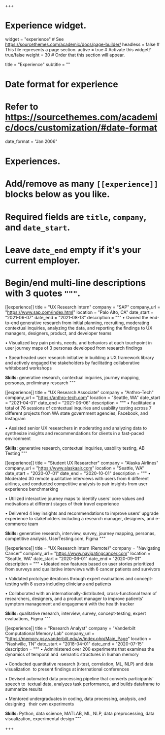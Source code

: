 +++
# Experience widget.
widget = "experience"  # See https://sourcethemes.com/academic/docs/page-builder/
headless = false  # This file represents a page section.
active = true  # Activate this widget? true/false
weight = 30  # Order that this section will appear.

title = "Experience"
subtitle = ""

# Date format for experience
#   Refer to https://sourcethemes.com/academic/docs/customization/#date-format
date_format = "Jan 2006"

# Experiences.
#   Add/remove as many `[[experience]]` blocks below as you like.
#   Required fields are `title`, `company`, and `date_start`.
#   Leave `date_end` empty if it's your current employer.
#   Begin/end multi-line descriptions with 3 quotes `"""`.

[[experience]]
  title = "UX Research Intern"
  company = "SAP"
  company_url = "https://www.sap.com/index.html"
  location = "Palo Alto, CA"
  date_start = "2021-06-07"
  date_end = "2021-08-13"
  description = """
  • Owned the end-to-end generative research from initial planning, recruiting, moderating contextual inquiries, analyzing the data, and reporting the findings to UX managers, designers, product, and developer teams

 • Visualized key pain points, needs, and behaviors at each touchpoint in user journey maps of 3 personas developed from research findings

 • Spearheaded user research initiative in building a UX framework library and actively engaged the stakeholders by facilitating collaborative whiteboard workshops

  **Skills:** generative research, contextual inquiries, journey mapping, personas, preliminary research
  """


[[experience]]
  title = "UX Research Associate"
  company = "Anthro-Tech"
  company_url = "https://anthro-tech.com"
  location = "Seattle, WA"
  date_start = "2021-04-01"
  date_end = "2021-06-06"
  description = """
  • Facilitated a total of 76 sessions of contextual inquiries and usability testing across 7 different projects from WA state government agencies, Facebook, and Instagram

 • Assisted senior UX researchers in moderating and analyzing data to synthesize insights and recommendations for clients in a fast-paced environment

  **Skills:** generative research, contextual inquiries, usability testing, AB Testing
  """


[[experience]]
  title = "Student UX Researcher"
  company = "Alaska Airlines"
  company_url = "https://www.alaskaair.com"
  location = "Seattle, WA"
  date_start = "2020-07-01"
  date_end = "2020-10-01"
  description = """
  • Moderated 30 remote qualitative interviews with users from 6 different airlines, and conducted competitive analysis to pair insights from user experience benchmarking

 • Utilized interactive journey maps to identify users’ core values and motivations at different stages of their travel experience

 • Delivered 4 key insights and recommendations to improve users’ upgrade experience to stakeholders including a research manager, designers, and e-commerce team

  **Skills:** generative research, interview, survey, journey mapping, personas, competitive analysis, UserTesting.com, Figma
  """

[[experience]]
  title = "UX Research Intern (Remote)"
  company = "Navigating Cancer"
  company_url = "https://www.navigatingcancer.com"
  location = "Seattle, WA"
  date_start = "2020-06-01"
  date_end = "2020-09-01"
  description = """
  • Ideated new features based on user stories prioritized from surveys and qualitative interviews with 6 cancer patients and survivors

  • Validated prototype iterations through expert evaluations and concept-testing with 8 users including clinicians and patients

  • Collaborated with an internationally-distributed, cross-functional team of researchers, designers, and a product manager to improve patients’ symptom management and engagement with the health tracker

  **Skills:** qualitative research, interview, survey, concept-testing, expert evaluations, Figma
  """

[[experience]]
  title = "Research Analyst"
  company = "Vanderbilt Computational Memory Lab"
  company_url = "https://memory.psy.vanderbilt.edu/w/index.php/Main_Page"
  location = "Nashville, TN"
  date_start = "2018-04-01"
  date_end = "2020-07-15"
  description = """
  • Administered over 200 experiments that examines the dynamics of temporal and 
semantic structures in human memory

  • Conducted quantitative research (t-test, correlation, ML, NLP) and data visualization 
to present findings at international conferences

  • Devised automated data processing pipeline that converts participants’ speech to 
textual data, analyzes task performance, and builds dataframe to summarize results

 • Mentored undergraduates in coding, data processing, analysis, and designing   
their own experiments

  **Skills:** Python, data science, MATLAB, ML, NLP, data preprocessing, data visualization, experimental design
  """

+++
